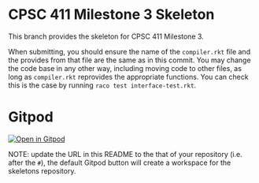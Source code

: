 # CPSC 411 Milestone 3 Skeleton
This branch provides the skeleton for CPSC 411 Milestone 3.

When submitting, you should ensure the name of the `compiler.rkt` file and the
provides from that file are the same as in this commit.
You may change the code base in any other way, including moving code to other
files, as long as `compiler.rkt` reprovides the appropriate functions.
You can check this is the case by running `raco test interface-test.rkt`.

# Gitpod 

[![Open in Gitpod](https://gitpod.io/button/open-in-gitpod.svg)](https://gitpod.io/#https://github.com/capt-hb/compilers-skeletons-vub)

NOTE: update the URL in this README to the that of your repository (i.e. after the `#`), the default Gitpod button will create a workspace for the skeletons repository.
